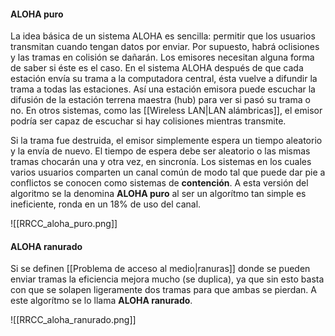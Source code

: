 #### ALOHA puro
La idea básica de un sistema ALOHA es sencilla: permitir que los usuarios transmitan cuando tengan datos por enviar. Por supuesto, habrá oclisiones y las tramas en colisión se dañarán. Los emisores necesitan alguna forma de saber si éste es el caso. En el sistema ALOHA después de que cada estación envía su trama a la computadora central, ésta vuelve a difundir la trama a todas las estaciones. Así una estación emisora puede escuchar la difusión de la estación terrena maestra (hub) para ver si pasó su trama o no. En otros sistemas, como las [[Wireless LAN|LAN alámbricas]], el emisor podría ser capaz de escuchar si hay colisiones mientras transmite.

Si la trama fue destruida, el emisor simplemente espera un tiempo aleatorio y la envía de nuevo. El tiempo de espera debe ser aleatorio o las mismas tramas chocarán una y otra vez, en sincronía. Los sistemas en los cuales varios usuarios comparten un canal común de modo tal que puede dar pie a conflictos se conocen como sistemas de **contención**. A esta versión del algoritmo se la denomina **ALOHA puro** al ser un algorítmo tan simple es ineficiente, ronda en un 18% de uso del canal.

![[RRCC_aloha_puro.png]]

#### ALOHA ranurado
Si se definen [[Problema de acceso al medio|ranuras]] donde se pueden enviar tramas la eficiencia mejora mucho (se duplica), ya que sin esto basta con que se solapen ligeramente dos tramas para que ambas se pierdan. A este algorítmo se lo llama **ALOHA ranurado**.

![[RRCC_aloha_ranurado.png]]